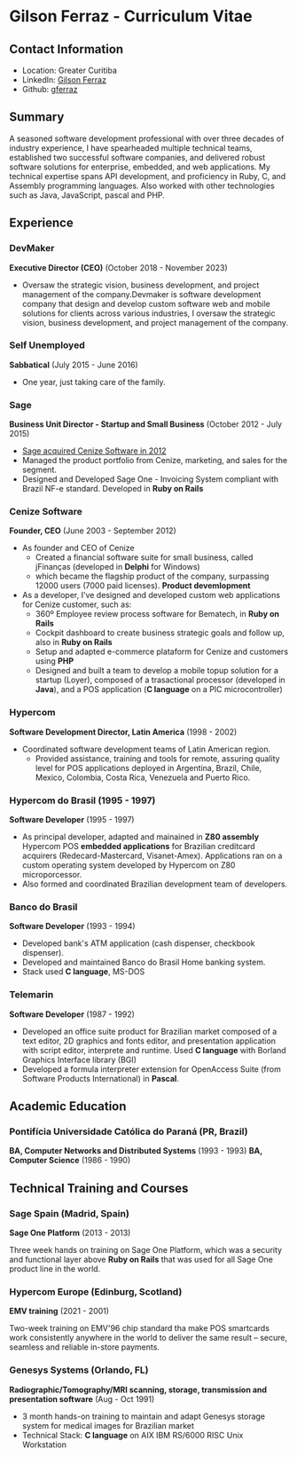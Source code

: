 # Gilson Ferraz - Curriculum Vitae

## Contact Information

- Location: Greater Curitiba
- LinkedIn: [Gilson Ferraz](https://www.linkedin.com/in/gilson-ferraz-a290b64/)
- Github: [gferraz](https://github.com/gferraz)

## Summary

A seasoned software development professional with over three decades of industry experience, I have spearheaded multiple technical teams, established two successful software companies, and delivered robust software solutions for enterprise, embedded, and web applications. My technical expertise spans API development, and proficiency in Ruby, C, and Assembly programming languages. Also worked with other technologies such as Java, JavaScript, pascal and PHP.

## Experience

### DevMaker

**Executive Director (CEO)** (October 2018 - November 2023)

- Oversaw the strategic vision, business development, and project management of the company.Devmaker is software development company that design and develop custom software web and mobile solutions for clients across various industries, I oversaw the strategic vision, business development, and project management of the company.

### Self Unemployed

**Sabbatical** (July 2015 - June 2016)

- One year, just taking care of the family.

### Sage

**Business Unit Director - Startup and Small Business** (October 2012 - July 2015)

- [Sage acquired Cenize Software in 2012](https://mergr.com/the-sage-group-acquires-cenize-inform%C3%A1tica)
- Managed the product portfolio from Cenize, marketing, and sales for the segment.
- Designed and Developed Sage One - Invoicing System compliant with Brazil NF-e standard. Developed in **Ruby on Rails**

### Cenize Software

**Founder, CEO** (June 2003 - September 2012)

- As founder and CEO of Cenize
  - Created a financial software suite for small business, called jFinanças (developed in **Delphi** for Windows)
  - which became the flagship product of the company, surpassing 12000 users (7000 paid licenses). **Product devemlopment**
- As a developer, I've designed and developed custom web applications for Cenize customer, such as:
  - 360º Employee review process software for Bematech, in **Ruby on Rails**
  - Cockpit dashboard to create business strategic goals and follow up, also in **Ruby on Rails**
  - Setup and adapted e-commerce plataform for Cenize and customers using **PHP**
  - Designed and built a team to develop a mobile topup solution for a startup (Loyer), composed of a trasactional processor (developed in **Java**), and a POS application (**C language** on a PIC microcontroller)

### Hypercom

**Software Development Director, Latin America** (1998 - 2002)

- Coordinated software development teams of Latin American region.
  - Provided assistance, training and tools for remote, assuring quality level for POS applications deployed in Argentina, Brazil, Chile, Mexico, Colombia, Costa Rica, Venezuela and Puerto Rico.

### Hypercom do Brasil (1995 - 1997)

**Software Developer** (1995 - 1997)

- As principal developer, adapted and mainained in **Z80 assembly** Hypercom POS **embedded applications** for Brazilian creditcard acquirers (Redecard-Mastercard, Visanet-Amex). Applications ran on a custom operating system developed by Hypercom on Z80 microporcessor.
- Also formed and coordinated Brazilian development team of developers.

### Banco do Brasil

**Software Developer** (1993 - 1994)

- Developed bank's ATM application (cash dispenser, checkbook dispenser).
- Developed and maintained Banco do Brasil Home banking system.
- Stack used **C language**, MS-DOS

### Telemarin

**Software Developer** (1987 - 1992)

- Developed an office suite product for Brazilian market composed of a text editor, 2D graphics and fonts editor, and presentation application with script editor, interprete and runtime. Used **C language** with Borland Graphics Interface library (BGI)
- Developed a formula interpreter extension for OpenAccess Suite (from Software Products International) in **Pascal**.

## Academic Education

### Pontifícia Universidade Católica do Paraná (PR, Brazil)

**BA, Computer Networks and Distributed Systems** (1993 - 1993)
**BA, Computer Science** (1986 - 1990)

## Technical Training and Courses

### Sage Spain (Madrid, Spain)
**Sage One Platform** (2013 - 2013)

Three week hands on training on Sage One Platform, which was a security and functional layer above **Ruby on Rails** that was used for all Sage One product line in the world.

### Hypercom Europe (Edinburg, Scotland)
**EMV training** (2021 - 2001)

Two-week training on EMV'96 chip standard tha make POS smartcards work consistently anywhere in the world to deliver the same result – secure, seamless and reliable in-store payments.

### Genesys Systems (Orlando, FL)

**Radiographic/Tomography/MRI scanning, storage, transmission and  presentation software** (Aug - Oct 1991)

- 3 month hands-on training to maintain and adapt Genesys storage system for medical images for Brazilian market
- Technical Stack: **C language** on AIX IBM RS/6000 RISC Unix Workstation
